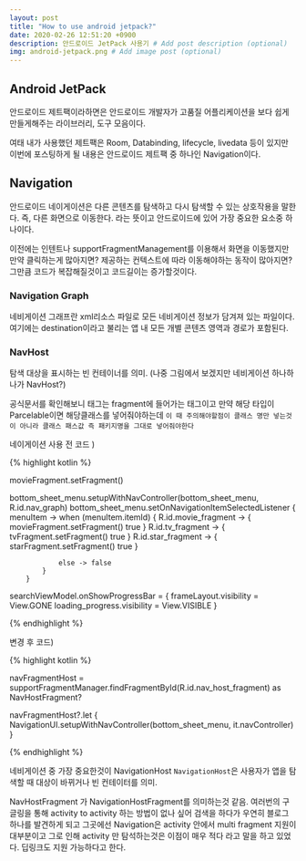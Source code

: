 ```yaml
---
layout: post
title: "How to use android jetpack?"
date: 2020-02-26 12:51:20 +0900
description: 안드로이드 JetPack 사용기 # Add post description (optional)
img: android-jetpack.png # Add image post (optional)
---
```


## Android JetPack

안드로이드 제트팩이라하면은 안드로이드 개발자가 고품질 어플리케이션을 보다 쉽게 만들게해주는 라이브러리, 도구 모음이다.

여태 내가 사용했던 제트팩은 Room, Databinding, lifecycle, livedata 등이 있지만 이번에 포스팅하게 될 내용은 안드로이드 제트팩 중 하나인 Navigation이다.

## Navigation

안드로이드 네이게이션은 다른 콘텐츠를 탐색하고 다시 탐색할 수 있는 상호작용을 말한다. 즉, 다른 화면으로 이동한다. 라는 뜻이고 안드로이드에 있어 가장 중요한 요소중 하나이다.

이전에는 인텐트나 supportFragmentManagement를 이용해서 화면을 이동했지만 만약 클릭하는게 많아지면? 제공하는 컨텍스트에 따라 이동해야하는 동작이 많아지면? 그만큼 코드가 복잡해질것이고 코드길이는 증가할것이다.

### Navigation Graph

네비게이션 그래프란 xml리소스 파일로 모든 네비게이션 정보가 담겨져 있는 파일이다.
여기에는 destination이라고 불리는 앱 내 모든 개별 콘텐츠 영역과 경로가 포함된다.

### NavHost

탐색 대상을 표시하는 빈 컨테이너를 의미. (나중 그림에서 보겠지만 네비게이션 하나하나가 NavHost?)

공식문서를 확인해보니 <argument>태그는 fragment에 들어가는 태그이고 만약 해당 타입이 Parcelable이면 해당클래스를 넣어줘야하는데 `이 때 주의해야할점이 클래스 명만 넣는것이 아니라 클래스 패스값 즉 패키지명을 그대로 넣어줘야한다`

네이게이션 사용 전 코드 )

{% highlight kotlin %}

movieFragment.setFragment()

bottom_sheet_menu.setupWithNavController(bottom_sheet_menu, R.id.nav_graph)
bottom_sheet_menu.setOnNavigationItemSelectedListener { menuItem ->
when (menuItem.itemId) {
R.id.movie_fragment -> {
movieFragment.setFragment()
true
}
R.id.tv_fragment -> {
tvFragment.setFragment()
true
}
R.id.star_fragment -> {
starFragment.setFragment()
true
}

                else -> false
            }
        }

searchViewModel.onShowProgressBar = {
frameLayout.visibility = View.GONE
loading_progress.visibility = View.VISIBLE
}

{% endhighlight %}

변경 후 코드)

{% highlight kotlin %}

navFragmentHost = supportFragmentManager.findFragmentById(R.id.nav_host_fragment) as NavHostFragment?

navFragmentHost?.let {
NavigationUI.setupWithNavController(bottom_sheet_menu, it.navController)
}

{% endhighlight %}

네비게이션 중 가장 중요한것이 NavigationHost `NavigationHost`은 사용자가 앱을 탐색할 때 대상이 바뀌거나 빈 컨테이터를 의미.

NavHostFragment 가 NavigationHostFragment를 의미하는것 같음.
여러번의 구글링을 통해 activity to activity 하는 방법이 없나 싶어 검색을 하다가 우연히 블로그 하나를 발견하게 되고 그곳에선 Navigation은 activity 안에서 multi fragment 지원이 대부분이고 그로 인해 activity 만 탐석하는것은 이점이 매우 적다 라고 말을 하고 있었다. 딥링크도 지원 가능하다고 한다.
